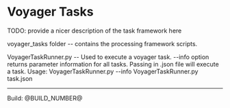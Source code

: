 Voyager Tasks
=====

TODO: provide a nicer description of the task framework here


voyager_tasks folder -- contains the processing framework scripts.

VoyagerTaskRunner.py -- Used to execute a voyager task. --info option returns parameter information for all tasks. Passing in .json file will execute a task.
Usage: VoyagerTaskRunner.py --info 
       VoyagerTaskRunner.py task.json
       
       
----

Build: @BUILD_NUMBER@

